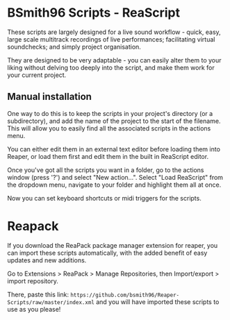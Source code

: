 # BSmith96 Scripts - ReaScript

These scripts are largely designed for a live sound workflow - quick, easy, large scale multitrack recordings of live performances; facilitating virtual soundchecks; and simply project organisation.

They are designed to be very adaptable - you can easily alter them to your liking without delving too deeply into the script, and make them work for your current project.

## Manual installation

One way to do this is to keep the scripts in your project's directory (or a subdirectory), and add the name of the project to the start of the filename. This will allow you to easily find all the associated scripts in the actions menu.

You can either edit them in an external text editor before loading them into Reaper, or load them first and edit them in the built in ReaScript editor.

Once you've got all the scripts you want in a folder, go to the actions window (press '?') and select "New action...". Select "Load ReaScript" from the dropdown menu, navigate to your folder and highlight them all at once.

Now you can set keyboard shortcuts or midi triggers for the scripts.

# Reapack

If you download the ReaPack package manager extension for reaper, you can import these scripts automatically, with the added benefit of easy updates and new additions.

Go to Extensions > ReaPack > Manage Repositories, then Import/export > import repository.

There, paste this link: `https://github.com/bsmith96/Reaper-Scripts/raw/master/index.xml` and you will have imported these scripts to use as you please!
